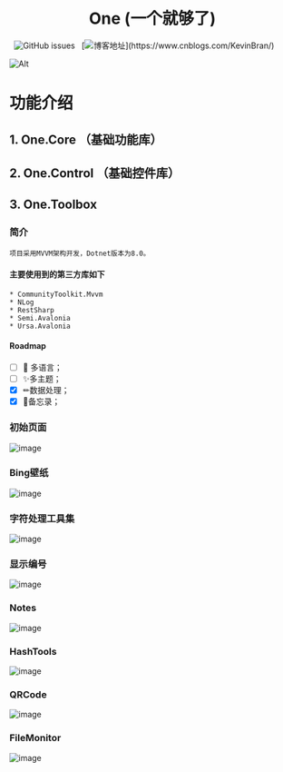 <div align="center">

# One (一个就够了)

</div>

&nbsp; ![GitHub issues](https://img.shields.io/github/issues/KleinPan/Avalonia.One.Toolbox)
&nbsp; [![博客地址](https://img.shields.io/badge/cnblogs-Link-brightgreen")](https://www.cnblogs.com/KevinBran/)


<!--
  ## Nuget Links
  
  | [One.Core](https://www.nuget.org/packages/One.Core/)  | [One.Control](https://www.nuget.org/packages/One.Control/) 
  | ------------- | ------------- 
  
-->

![Alt](https://repobeats.axiom.co/api/embed/4fb7dc32557eadd8782eafb3e3f4564a73996dd1.svg "Repobeats analytics image")

# 功能介绍
## 1. One.Core （基础功能库）

## 2. One.Control （基础控件库）

## 3. One.Toolbox

### 简介

    项目采用MVVM架构开发，Dotnet版本为8.0。

#### 主要使用到的第三方库如下
    * CommunityToolkit.Mvvm
    * NLog
    * RestSharp
    * Semi.Avalonia 
    * Ursa.Avalonia 

#### Roadmap
- [ ] 🏁 多语言；
- [ ] ✨多主题；
- [x] ✏数据处理；
- [x] 📔备忘录；

### 初始页面
![image](https://github.com/KleinPan/Avalonia.One.Toolbox/blob/master/docs/Dashboard.png?raw=true)

### Bing壁纸
![image](https://github.com/KleinPan/Avalonia.One.Toolbox/blob/master/docs/BingImage.png?raw=true)

### 字符处理工具集
![image](https://github.com/KleinPan/Avalonia.One.Toolbox/blob/master/docs/DataProcess.png)

### 显示编号
![image](https://github.com/KleinPan/Avalonia.One.Toolbox/blob/master/docs/ShowIndex.png?raw=true)

### Notes
![image](https://github.com/KleinPan/Avalonia.One.Toolbox/blob/master/docs/Notes.png?raw=true)

### HashTools
![image](https://github.com/KleinPan/Avalonia.One.Toolbox/blob/master/docs/HashTools.png?raw=true)

### QRCode
![image](https://github.com/KleinPan/Avalonia.One.Toolbox/blob/master/docs/QRCode.png?raw=true)

### FileMonitor
![image](https://github.com/KleinPan/Avalonia.One.Toolbox/blob/master/docs/FileMonitor.png?raw=true)




